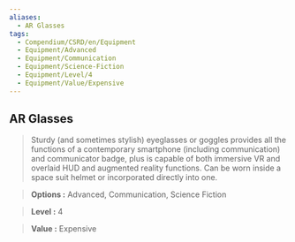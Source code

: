 ```yaml
---
aliases:
  - AR Glasses
tags:
  - Compendium/CSRD/en/Equipment
  - Equipment/Advanced
  - Equipment/Communication
  - Equipment/Science-Fiction
  - Equipment/Level/4
  - Equipment/Value/Expensive
---
```

    
      
## AR Glasses      
      
>Sturdy (and sometimes stylish) eyeglasses or goggles provides all the functions of a contemporary smartphone (including communication) and communicator badge, plus is capable of both immersive VR and overlaid HUD and augmented reality functions. Can be worn inside a space suit helmet or incorporated directly into one.      
> **Options :** Advanced, Communication, Science Fiction      
> **Level :** 4      
> **Value :** Expensive